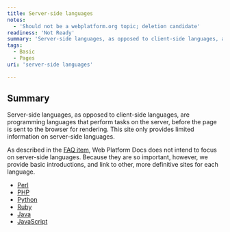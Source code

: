 ```yaml
---
title: Server-side languages
notes:
  - 'Should not be a webplatform.org topic; deletion candidate'
readiness: 'Not Ready'
summary: 'Server-side languages, as opposed to client-side languages, are programming languages that perform tasks on the server, before the page is sent to the browser for rendering. This site only provides limited information on server-side languages.'
tags:
  - Basic
  - Pages
uri: 'server-side languages'

---
```

## Summary

Server-side languages, as opposed to client-side languages, are programming languages that perform tasks on the server, before the page is sent to the browser for rendering. This site only provides limited information on server-side languages.

As described in the [FAQ item](/WPD:FAQ#Will_this_site_include_information_on_server-side_languages.2C_like_PHP.2C_Perl.2C_Ruby.2C_Python.2C_etc..3F), Web Platform Docs does not intend to focus on server-side languages. Because they are so important, however, we provide basic introductions, and link to other, more definitive sites for each language.

-   [Perl](/server-side_languages/perl)
-   [PHP](/server-side_languages/php)
-   [Python](/server-side_languages/python)
-   [Ruby](/server-side_languages/ruby)
-   [Java](/server-side_languages/java)
-   [JavaScript](/server-side_languages/javascript)

